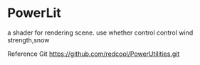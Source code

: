 # PowerLit

a shader for rendering scene.
use whether control control wind strength,snow

Reference Git
https://github.com/redcool/PowerUtilities.git
